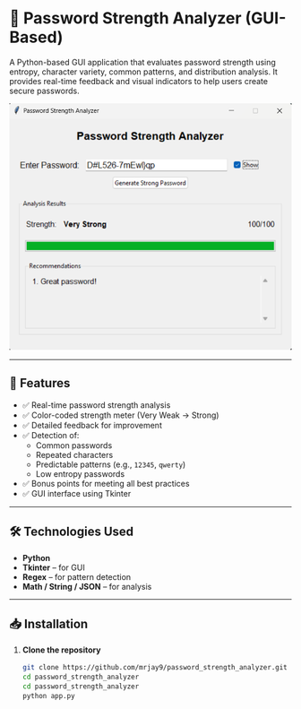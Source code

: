 # 🔐 Password Strength Analyzer (GUI-Based)

A Python-based GUI application that evaluates password strength using entropy, character variety, common patterns, and distribution analysis. It provides real-time feedback and visual indicators to help users create secure passwords.

![App Screenshot](/password_strength_analyzer/screenshots/Passwd_Strngth_cheker.png)

---

## 📌 Features

- ✅ Real-time password strength analysis
- ✅ Color-coded strength meter (Very Weak → Strong)
- ✅ Detailed feedback for improvement
- ✅ Detection of:
  - Common passwords
  - Repeated characters
  - Predictable patterns (e.g., `12345`, `qwerty`)
  - Low entropy passwords
- ✅ Bonus points for meeting all best practices
- ✅ GUI interface using Tkinter

---

## 🛠️ Technologies Used

- **Python**
- **Tkinter** – for GUI
- **Regex** – for pattern detection
- **Math / String / JSON** – for analysis

---

## 📥 Installation

1. **Clone the repository**
   ```bash
   git clone https://github.com/mrjay9/password_strength_analyzer.git
   cd password_strength_analyzer
   cd password_strength_analyzer
   python app.py


